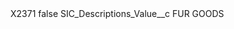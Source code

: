 <?xml version="1.0" encoding="UTF-8"?>
<CustomMetadata xmlns="http://soap.sforce.com/2006/04/metadata" xmlns:xsi="http://www.w3.org/2001/XMLSchema-instance" xmlns:xsd="http://www.w3.org/2001/XMLSchema">
    <label>X2371</label>
    <protected>false</protected>
    <values>
        <field>SIC_Descriptions_Value__c</field>
        <value xsi:type="xsd:string">FUR GOODS</value>
    </values>
</CustomMetadata>
